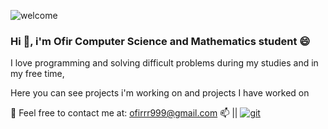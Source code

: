 ![welcome](https://media1.giphy.com/media/qgQUggAC3Pfv687qPC/giphy.gif?cid=ecf05e47gd0lnuhznhrbe4pkf7hpx0f348va7dyp8nuitwey&rid=giphy.gif&ct=g/73709686/127783357-e09f847f-dea7-45b5-a80f-84ef5df66eb2.gif)


<h3>Hi 👋, i'm Ofir Computer Science and Mathematics student 😄</h3>


I love programming and solving difficult problems during my studies and in my free time,

Here you can see projects i'm working on and projects I have worked on

💬 Feel free to contact me at:  ofirrr999@gmail.com 📫 ||  <a href="http://www.linkedin.com/in/ofir-ovadia" target="git"> <img src="https://img.shields.io/badge/LinkedIn-0077B5?style=for-the-badge&logo=linkedin&logoColor=white" alt="git">



